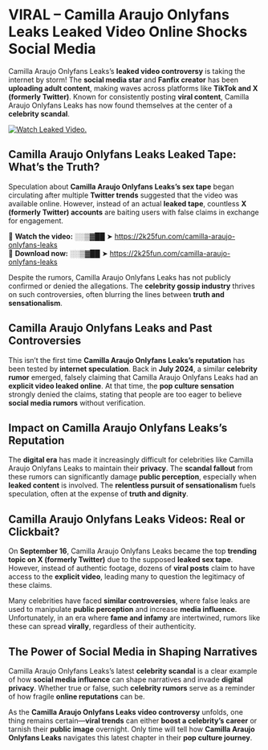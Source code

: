 # VIRAL – Camilla Araujo Onlyfans Leaks Leaked Video Online Shocks Social Media 

Camilla Araujo Onlyfans Leaks’s **leaked video controversy** is taking the internet by storm! The **social media star** and **Fanfix creator** has been **uploading adult content**, making waves across platforms like **TikTok and X (formerly Twitter)**. Known for consistently posting **viral content**, Camilla Araujo Onlyfans Leaks has now found themselves at the center of a **celebrity scandal**.  

[![Watch Leaked Video.](https://miro.medium.com/v2/resize:fit:828/format:webp/1*cilzJN44JGOrTw9NJCrNHA.gif "Watch Leaked Video")](https://2k25fun.com/camilla-araujo-onlyfans-leaks)

## **Camilla Araujo Onlyfans Leaks Leaked Tape: What’s the Truth?**  
Speculation about **Camilla Araujo Onlyfans Leaks’s sex tape** began circulating after multiple **Twitter trends** suggested that the video was available online. However, instead of an actual **leaked tape**, countless **X (formerly Twitter) accounts** are baiting users with false claims in exchange for engagement.  

🔹 **Watch the video:** ░░▒▓██ ➤ https://2k25fun.com/camilla-araujo-onlyfans-leaks  
🔹 **Download now:** ░░▒▓██ ➤ https://2k25fun.com/camilla-araujo-onlyfans-leaks  

Despite the rumors, Camilla Araujo Onlyfans Leaks has not publicly confirmed or denied the allegations. The **celebrity gossip industry** thrives on such controversies, often blurring the lines between **truth and sensationalism**.  

## **Camilla Araujo Onlyfans Leaks and Past Controversies**  
This isn’t the first time **Camilla Araujo Onlyfans Leaks’s reputation** has been tested by **internet speculation**. Back in **July 2024**, a similar **celebrity rumor** emerged, falsely claiming that Camilla Araujo Onlyfans Leaks had an **explicit video leaked online**. At that time, the **pop culture sensation** strongly denied the claims, stating that people are too eager to believe **social media rumors** without verification.  

## **Impact on Camilla Araujo Onlyfans Leaks’s Reputation**  
The **digital era** has made it increasingly difficult for celebrities like Camilla Araujo Onlyfans Leaks to maintain their **privacy**. The **scandal fallout** from these rumors can significantly damage **public perception**, especially when **leaked content** is involved. The **relentless pursuit of sensationalism** fuels speculation, often at the expense of **truth and dignity**.  

## **Camilla Araujo Onlyfans Leaks Videos: Real or Clickbait?**  
On **September 16**, Camilla Araujo Onlyfans Leaks became the top **trending topic on X (formerly Twitter)** due to the supposed **leaked sex tape**. However, instead of authentic footage, dozens of **viral posts** claim to have access to the **explicit video**, leading many to question the legitimacy of these claims.  

Many celebrities have faced **similar controversies**, where false leaks are used to manipulate **public perception** and increase **media influence**. Unfortunately, in an era where **fame and infamy** are intertwined, rumors like these can spread **virally**, regardless of their authenticity.  

## **The Power of Social Media in Shaping Narratives**  
Camilla Araujo Onlyfans Leaks’s latest **celebrity scandal** is a clear example of how **social media influence** can shape narratives and invade **digital privacy**. Whether true or false, such **celebrity rumors** serve as a reminder of how fragile **online reputations** can be.  

As the **Camilla Araujo Onlyfans Leaks video controversy** unfolds, one thing remains certain—**viral trends** can either **boost a celebrity’s career** or tarnish their **public image** overnight. Only time will tell how **Camilla Araujo Onlyfans Leaks** navigates this latest chapter in their **pop culture journey**. 